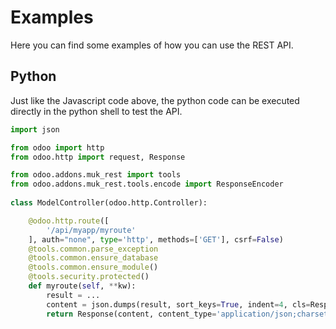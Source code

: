 # Examples

Here you can find some examples of how you can use the REST API.

## Python

Just like the Javascript code above, the python code can be executed directly in the python shell to test the API.

```python
import json

from odoo import http
from odoo.http import request, Response

from odoo.addons.muk_rest import tools
from odoo.addons.muk_rest.tools.encode import ResponseEncoder		
				
class ModelController(odoo.http.Controller):

	@odoo.http.route([
	    '/api/myapp/myroute'
	], auth="none", type='http', methods=['GET'], csrf=False)
	@tools.common.parse_exception
	@tools.common.ensure_database
	@tools.common.ensure_module()
	@tools.security.protected()
	def myroute(self, **kw):
	    result = ...
	    content = json.dumps(result, sort_keys=True, indent=4, cls=ResponseEncoder)
	    return Response(content, content_type='application/json;charset=utf-8', status=200)
```

